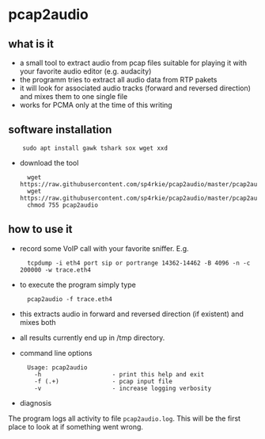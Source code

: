 pcap2audio
==========

what is it
----------

- a small tool to extract audio from pcap files suitable for playing it with your favorite audio editor (e.g. audacity)
- the programm tries to extract all audio data from RTP pakets
- it will look for associated audio tracks (forward and reversed direction) and mixes them to one single file
- works for PCMA only at the time of this writing

software installation
---------------------

        sudo apt install gawk tshark sox wget xxd

- download the tool

        wget https://raw.githubusercontent.com/sp4rkie/pcap2audio/master/pcap2audio.awklib
        wget https://raw.githubusercontent.com/sp4rkie/pcap2audio/master/pcap2audio
        chmod 755 pcap2audio

how to use it
-------------

- record some VoIP call with your favorite sniffer. E.g. 
        
        tcpdump -i eth4 port sip or portrange 14362-14462 -B 4096 -n -c 200000 -w trace.eth4

- to execute the program simply type

        pcap2audio -f trace.eth4

- this extracts audio in forward and reversed direction (if existent) and mixes both 
- all results currently end up in /tmp directory.

- command line options

        Usage: pcap2audio
          -h                    - print this help and exit
          -f (.+)               - pcap input file
          -v                    - increase logging verbosity

- diagnosis

The program logs all activity to file `pcap2audio.log`. This will be the first place to look at if something went wrong.


